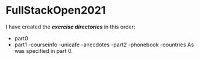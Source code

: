 # FullStackOpen2021

I have created the ***exercise directories*** in this order:

- part0
- part1
    -courseinfo
    -unicafe
    -anecdotes
-part2
    -phonebook
    -countries
As was specified in part 0. 
